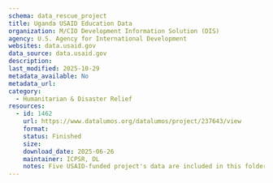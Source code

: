 ```yaml
---
schema: data_rescue_project 
title: Uganda USAID Education Data
organization: M/CIO Development Information Solution (DIS)
agency: U.S. Agency for International Development
websites: data.usaid.gov
data_source: data.usaid.gov
description: 
last_modified: 2025-10-29
metadata_available: No
metadata_url: 
category:
  - Humanitarian & Disaster Relief 
resources:
  - id: 1462
    url: https://www.datalumos.org/datalumos/project/237643/view
    format: 
    status: Finished
    size: 
    download_date: 2025-06-26
    maintainer: ICPSR, DL
    notes: Five USAID-funded project's data are included in this folder, covering the period from 2013 - 2021.The projects are 1) Literacy Achievement and Retention Activity (LARA), 2) LASER Uganda, 3) School Health and Reading Program (SHRP), 4) TLLA Pilot Study, 5) Transparency and Professional Norms in Uganda. Across the projects, the folder contains the followng files and numbers of each coadebooks (34), consent (19), data files (36), instruments (43), and reports (13).
---
```


